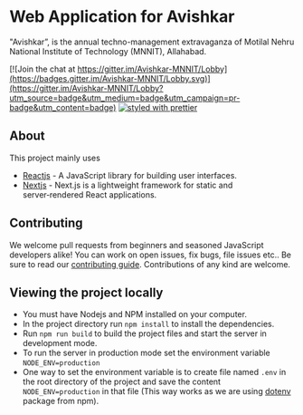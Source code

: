 # Web Application for Avishkar

"Avishkar”, is the annual techno-management extravaganza of Motilal Nehru National Institute of Technology (MNNIT), Allahabad.

[![Join the chat at https://gitter.im/Avishkar-MNNIT/Lobby](https://badges.gitter.im/Avishkar-MNNIT/Lobby.svg)](https://gitter.im/Avishkar-MNNIT/Lobby?utm_source=badge&utm_medium=badge&utm_campaign=pr-badge&utm_content=badge)
[![styled with prettier](https://img.shields.io/badge/styled_with-prettier-ff69b4.svg)](https://github.com/prettier/prettier)
<br>

## About

This project mainly uses
* [Reactjs](https://reactjs.org/) - A JavaScript library for building user interfaces.
* [Nextjs](http://nextjs.org) - Next.js is a lightweight framework for static and server‑rendered React applications.

## Contributing

We welcome pull requests from beginners and seasoned JavaScript developers alike! You can work on open issues, fix bugs, file issues etc.. Be sure to read our [contributing guide](https://github.com/MNNIT/Avishkar/blob/master/CONTRIBUTING.md).  Contributions of any kind are welcome.
## Viewing the project locally
* You must have Nodejs and NPM installed on your computer.
* In the project directory run ```npm install``` to install the dependencies.
* Run ```npm run build``` to build the project files and start the server in development mode.
* To run the server in production mode set the environment variable ```NODE_ENV=production```
* One way to set the environment variable is to create file named ```.env``` in the root directory of the project and save the content ```NODE_ENV=production``` in that file (This way works as we are using [dotenv](https://www.npmjs.com/package/dotenv) package from npm).
